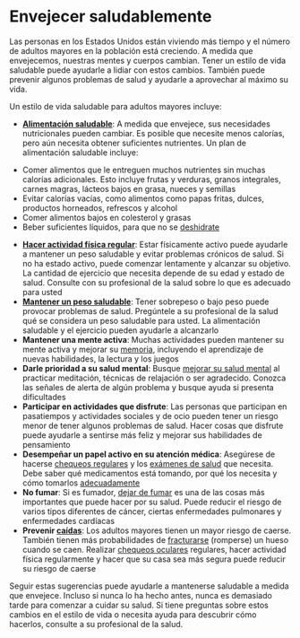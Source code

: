 Envejecer saludablemente
========================


Las personas en los Estados Unidos están viviendo más tiempo y el número de adultos mayores en la población está creciendo. A medida que envejecemos, nuestras mentes y cuerpos cambian. Tener un estilo de vida saludable puede ayudarle a lidiar con estos cambios. También puede prevenir algunos problemas de salud y ayudarle a aprovechar al máximo su vida.


Un estilo de vida saludable para adultos mayores incluye:


* **[Alimentación saludable](https://medlineplus.gov/spanish/nutritionforolderadults.html)**: A medida que envejece, sus necesidades nutricionales pueden cambiar. Es posible que necesite menos calorías, pero aún necesita obtener suficientes nutrientes. Un plan de alimentación saludable incluye:
+ Comer alimentos que le entreguen muchos nutrientes sin muchas calorías adicionales. Esto incluye frutas y verduras, granos integrales, carnes magras, lácteos bajos en grasa, nueces y semillas
+ Evitar calorías vacías, como alimentos como papas fritas, dulces, productos horneados, refrescos y alcohol
+ Comer alimentos bajos en colesterol y grasas
+ Beber suficientes líquidos, para que no se [deshidrate](https://medlineplus.gov/spanish/dehydration.html)

* **[Hacer actividad física regular](https://medlineplus.gov/spanish/exerciseforolderadults.html)**: Estar físicamente activo puede ayudarle a mantener un peso saludable y evitar problemas crónicos de salud. Si no ha estado activo, puede comenzar lentamente y alcanzar su objetivo. La cantidad de ejercicio que necesita depende de su edad y estado de salud. Consulte con su profesional de la salud sobre lo que es adecuado para usted
* **[Mantener un peso saludable](https://medlineplus.gov/spanish/weightcontrol.html)**: Tener sobrepeso o bajo peso puede provocar problemas de salud. Pregúntele a su profesional de la salud qué se considera un peso saludable para usted. La alimentación saludable y el ejercicio pueden ayudarle a alcanzarlo
* **Mantener una mente activa**: Muchas actividades pueden mantener su mente activa y mejorar su [memoria](https://medlineplus.gov/spanish/memory.html), incluyendo el aprendizaje de nuevas habilidades, la lectura y los juegos
* **Darle prioridad a su salud mental**: Busque [mejorar su salud mental](https://medlineplus.gov/spanish/howtoimprovementalhealth.html) al practicar meditación, técnicas de relajación o ser agradecido. Conozca las señales de alerta de algún problema y busque ayuda si presenta dificultades
* **Participar en actividades que disfrute**: Las personas que participan en pasatiempos y actividades sociales y de ocio pueden tener un riesgo menor de tener algunos problemas de salud. Hacer cosas que disfrute puede ayudarle a sentirse más feliz y mejorar sus habilidades de pensamiento
* **Desempeñar un papel activo en su atención médica**: Asegúrese de hacerse [chequeos regulares](https://medlineplus.gov/spanish/healthcheckup.html) y los [exámenes de salud](https://medlineplus.gov/spanish/healthscreening.html) que necesita. Debe saber qué medicamentos está tomando, por qué los necesita y cómo tomarlos [adecuadamente](https://medlineplus.gov/spanish/medicationerrors.html)
* **No fumar**: Si es fumador, [dejar de fumar](https://medlineplus.gov/spanish/quittingsmoking.html) es una de las cosas más importantes que puede hacer por su salud. Puede reducir el riesgo de varios tipos diferentes de cáncer, ciertas enfermedades pulmonares y enfermedades cardíacas
* **Prevenir [caídas](https://medlineplus.gov/spanish/falls.html)**: Los adultos mayores tienen un mayor riesgo de caerse. También tienen más probabilidades de [fracturarse](https://medlineplus.gov/spanish/fractures.html)  (romperse) un hueso cuando se caen. Realizar [chequeos oculares](https://medlineplus.gov/spanish/eyecare.html) regulares, hacer actividad física regularmente y hacer que su casa sea más segura puede reducir su riesgo de caerse


Seguir estas sugerencias puede ayudarle a mantenerse saludable a medida que envejece. Incluso si nunca lo ha hecho antes, nunca es demasiado tarde para comenzar a cuidar su salud. Si tiene preguntas sobre estos cambios en el estilo de vida o necesita ayuda para descubrir cómo hacerlos, consulte a su profesional de la salud.

